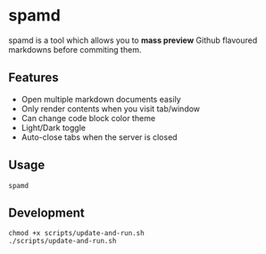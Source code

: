 # spamd

spamd is a tool which allows you to **mass preview** Github flavoured markdowns before
commiting them.

## Features

* Open multiple markdown documents easily
* Only render contents when you visit tab/window
* Can change code block color theme
* Light/Dark toggle
* Auto-close tabs when the server is closed

## Usage

`spamd`

## Development

```
chmod +x scripts/update-and-run.sh
./scripts/update-and-run.sh
```
